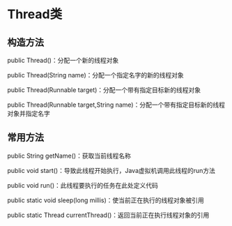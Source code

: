 # Thread类

## 构造方法

public Thread()：分配一个新的线程对象

public Thread(String name)：分配一个指定名字的新的线程对象

public Thread(Runnable target)：分配一个带有指定目标新的线程对象

public Thread(Runnable target,String name)：分配一个带有指定目标新的线程对象并指定名字

## 常用方法

public String getName()：获取当前线程名称

public void start()：导致此线程开始执行，Java虚拟机调用此线程的run方法

public void run()：此线程要执行的任务在此处定义代码

public static void sleep(long millis)：使当前正在执行的线程对象被引用

public static Thread currentThread()：返回当前正在执行线程对象的引用